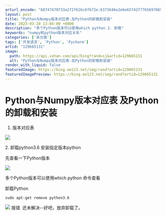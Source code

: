 ```yaml
---
arturl_encode: "68747470733a2f2f626c6f672e:6373646e2e6e65742f77656978696e5f34343435383935382f:61727469636c652f64657461696c732f313239363635313331"
layout: post
title: "Python与Numpy版本对应表-及Python的卸载和安装"
date: 2023-03-20 13:04:00 +0800
description: "多个Python版本可以使用which python 2. 卸载"
keywords: "numpy和python版本对应关系"
categories: ['未分类']
tags: ['开发语言', 'Python', 'Pycharm']
artid: "129665131"
image:
  path: https://api.vvhan.com/api/bing?rand=sj&artid=129665131
  alt: "Python与Numpy版本对应表-及Python的卸载和安装"
render_with_liquid: false
featuredImage: https://bing.ee123.net/img/rand?artid=129665131
featuredImagePreview: https://bing.ee123.net/img/rand?artid=129665131
---
```


# Python与Numpy版本对应表 及Python的卸载和安装

1. 版本对应表

![](https://i-blog.csdnimg.cn/blog_migrate/1ba317849c64318975d249ee10243c46.png)

2. 卸载python3.6 安装指定版本python

先查看一下Python版本

![](https://i-blog.csdnimg.cn/blog_migrate/32f7643d50b4d416e750192fbecff989.png)

多个Python版本可以使用which python 命令查看

卸载Python

```
sudo apt-get remove python3.6

```

![](https://i-blog.csdnimg.cn/blog_migrate/209a8b1553370f59bc242654b2cd9744.png)
报错  还未解决--好吧，放弃卸载了。
